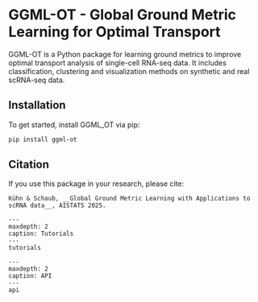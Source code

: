 # GGML-OT - Global Ground Metric Learning for Optimal Transport

GGML-OT is a Python package for learning ground metrics to improve optimal transport analysis of single-cell RNA-seq data. It includes classification, clustering and visualization methods on synthetic and real scRNA-seq data.

## Installation
To get started, install GGML_OT via pip:
```bash
pip install ggml-ot
```

## Citation
If you use this package in your research, please cite:
```
Kühn & Schaub, __Global Ground Metric Learning with Applications to scRNA data__, AISTATS 2025.
```

```{toctree}
---
maxdepth: 2
caption: Tutorials
---
tutorials
```


```{toctree}
---
maxdepth: 2
caption: API
---
api
```
